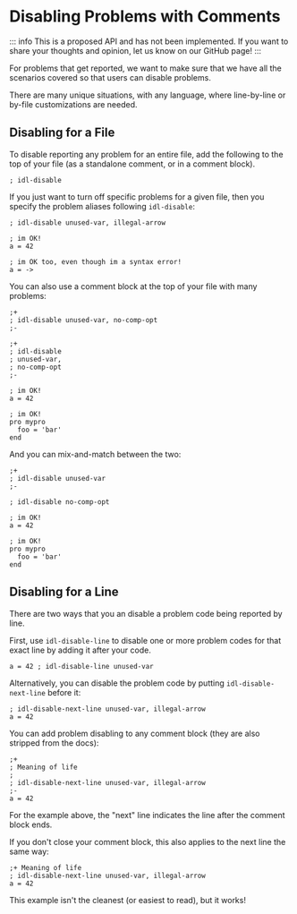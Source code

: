 # Disabling Problems with Comments

::: info
This is a proposed API and has not been implemented. If you want to share your thoughts and opinion, let us know on our GitHub page!
:::

For problems that get reported, we want to make sure that we have all the scenarios covered so that users can disable problems.

There are many unique situations, with any language, where line-by-line or by-file customizations are needed.

## Disabling for a File

To disable reporting any problem for an entire file, add the following to the top of your file (as a standalone comment, or in a comment block).

```
; idl-disable
```

If you just want to turn off specific problems for a given file, then you specify the problem aliases following `idl-disable`:

```idl
; idl-disable unused-var, illegal-arrow

; im OK!
a = 42

; im OK too, even though im a syntax error!
a = ->
```

You can also use a comment block at the top of your file with many problems:

```idl
;+
; idl-disable unused-var, no-comp-opt
;-

;+
; idl-disable
; unused-var,
; no-comp-opt
;-

; im OK!
a = 42

; im OK!
pro mypro
  foo = 'bar'
end
```

And you can mix-and-match between the two:

```idl
;+
; idl-disable unused-var
;-

; idl-disable no-comp-opt

; im OK!
a = 42

; im OK!
pro mypro
  foo = 'bar'
end
```

## Disabling for a Line

There are two ways that you an disable a problem code being reported by line.

First, use `idl-disable-line` to disable one or more problem codes for that exact line by adding it after your code.

```idl
a = 42 ; idl-disable-line unused-var
```

Alternatively, you can disable the problem code by putting `idl-disable-next-line` before it:

```idl
; idl-disable-next-line unused-var, illegal-arrow
a = 42
```

You can add problem disabling to any comment block (they are also stripped from the docs):

```idl
;+
; Meaning of life
;
; idl-disable-next-line unused-var, illegal-arrow
;-
a = 42
```

For the example above, the "next" line indicates the line after the comment block ends.

If you don't close your comment block, this also applies to the next line the same way:

```idl
;+ Meaning of life
; idl-disable-next-line unused-var, illegal-arrow
a = 42
```

This example isn't the cleanest (or easiest to read), but it works!
